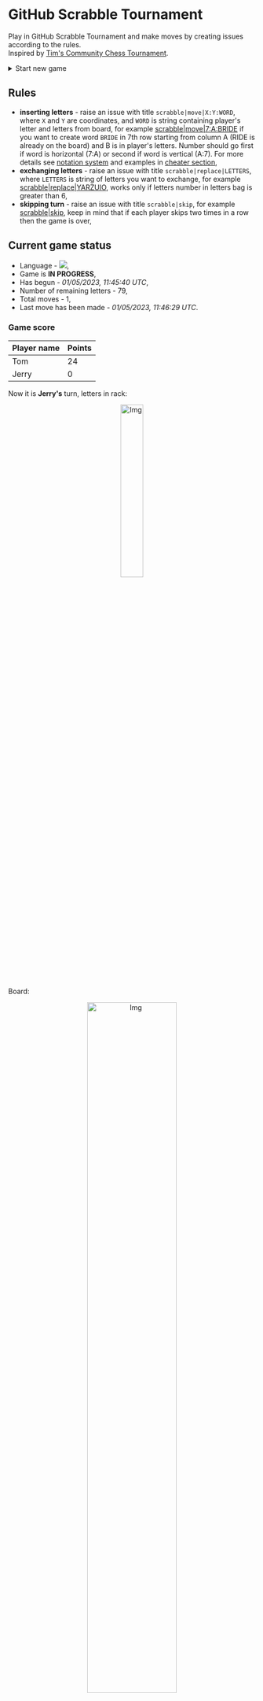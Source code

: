 
# GitHub Scrabble Tournament
Play in GitHub Scrabble Tournament and make moves by creating issues according to the rules.    
Inspired by [Tim's Community Chess Tournament](https://github.com/timburgan/).

<details>
  <summary>Start new game</summary>
  
 
 - [GB](https://github.com/radosz99/radosz99/issues/new?title=scrabble%7Cinit%7CGB&body=Just+push+%27Submit+new+issue%27+or+update+with+your+move)  ![](https://raw.githubusercontent.com/radosz99/radosz99/main/flags/GB.png)
 - [PL](https://github.com/radosz99/radosz99/issues/new?title=scrabble%7Cinit%7CPL&body=Just+push+%27Submit+new+issue%27+or+update+with+your+move)  ![](https://raw.githubusercontent.com/radosz99/radosz99/main/flags/PL.png)
 - [ES](https://github.com/radosz99/radosz99/issues/new?title=scrabble%7Cinit%7CES&body=Just+push+%27Submit+new+issue%27+or+update+with+your+move)  ![](https://raw.githubusercontent.com/radosz99/radosz99/main/flags/ES.png)
 - [DE](https://github.com/radosz99/radosz99/issues/new?title=scrabble%7Cinit%7CDE&body=Just+push+%27Submit+new+issue%27+or+update+with+your+move)  ![](https://raw.githubusercontent.com/radosz99/radosz99/main/flags/DE.png)
 - [FR](https://github.com/radosz99/radosz99/issues/new?title=scrabble%7Cinit%7CFR&body=Just+push+%27Submit+new+issue%27+or+update+with+your+move)  ![](https://raw.githubusercontent.com/radosz99/radosz99/main/flags/FR.png)
</details>
        

## Rules
 - **inserting letters** - raise an issue with title `scrabble|move|X:Y:WORD`, where `X` and `Y` are coordinates, and `WORD` is string containing player's letter and letters from board, for example [scrabble&#124;move&#124;7:A:BRIDE](https://github.com/radosz99/radosz99/issues/new?title=scrabble%7Cmove%7C7%3AA%3ABRIDE&body=Just+push+%27Submit+new+issue%27+or+update+with+your+move) if you want to create word `BRIDE` in 7th row starting from column A (RIDE is already on the board) and B is in player's letters. Number should go first if word is horizontal (7:A) or second if word is vertical (A:7). For more details see [notation system](https://en.wikipedia.org/wiki/Scrabble#Notation_system) and examples in [cheater section](#cheater),
 - **exchanging letters** - raise an issue with title `scrabble|replace|LETTERS`, where `LETTERS` is string of letters you want to exchange, for example [scrabble&#124;replace&#124;YARZUIO](https://github.com/radosz99/radosz99/issues/new?title=scrabble%7Creplace%7CYARZUIO&body=Just+push+%27Submit+new+issue%27+or+update+with+your+move), works only if letters number in letters bag is greater than 6,
 - **skipping turn** - raise an issue with title `scrabble|skip`, for example [scrabble&#124;skip](https://github.com/radosz99/radosz99/issues/new?title=scrabble%7Cskip&body=Just+push+%27Submit+new+issue%27+or+update+with+your+move), keep in mind that if each player skips two times in a row then the game is over,

## Current game status
 - Language - ![](https://raw.githubusercontent.com/radosz99/radosz99/main/flags/GB.png),
 - Game is **IN PROGRESS**,
 - Has begun - *01/05/2023, 11:45:40 UTC*,
 - Number of remaining letters - 79,
 - Total moves - 1,
 - Last move has been made - *01/05/2023, 11:46:29 UTC*.
    
### Game score
| Player name | Points |
 | - | - |  
| Tom | 24
| Jerry | 0

Now it is **Jerry's** turn, letters in rack:
<p align="center">
    <img src="https://raw.githubusercontent.com/radosz99/radosz99/main/rack.png" width=30% alt="Img"/>
</p>

Board:
<p align="center">
<img src="https://raw.githubusercontent.com/radosz99/radosz99/main/board.png" width=60% alt="Img"/>
</p>
    
## User leaderboard
| Moves | Who | Points |
| - | - | - |
| 1 | [@radosz99](github.com/radosz99)| 24

<a name="cheater"></a>
## Cheater section  
Try out my algorithm and check the moves that were found based on the state of the board and rack. :cowboy_hat_face:
<details>
  <summary>Reveal some fancy moves :)</summary>
  
  | Id | Move | Points |
  | - | - | - |  
|1 | [D:7:frouzy](https://github.com/radosz99/radosz99/issues/new?title=scrabble%7Cmove%7CD%3A7%3Afrouzy&body=Just+push+%27Submit+new+issue%27+or+update+with+your+move) | 42 
|2 | [D:7:furzy](https://github.com/radosz99/radosz99/issues/new?title=scrabble%7Cmove%7CD%3A7%3Afurzy&body=Just+push+%27Submit+new+issue%27+or+update+with+your+move) | 40 
|3 | [D:7:forza](https://github.com/radosz99/radosz99/issues/new?title=scrabble%7Cmove%7CD%3A7%3Aforza&body=Just+push+%27Submit+new+issue%27+or+update+with+your+move) | 34 
|4 | [E:3:azure](https://github.com/radosz99/radosz99/issues/new?title=scrabble%7Cmove%7CE%3A3%3Aazure&body=Just+push+%27Submit+new+issue%27+or+update+with+your+move) | 28 
|5 | [E:3:zaire](https://github.com/radosz99/radosz99/issues/new?title=scrabble%7Cmove%7CE%3A3%3Azaire&body=Just+push+%27Submit+new+issue%27+or+update+with+your+move) | 28 
|6 | [E:4:raze](https://github.com/radosz99/radosz99/issues/new?title=scrabble%7Cmove%7CE%3A4%3Araze&body=Just+push+%27Submit+new+issue%27+or+update+with+your+move) | 26 
|7 | [D:3:aurify](https://github.com/radosz99/radosz99/issues/new?title=scrabble%7Cmove%7CD%3A3%3Aaurify&body=Just+push+%27Submit+new+issue%27+or+update+with+your+move) | 24 
|8 | [G:4:zoysia](https://github.com/radosz99/radosz99/issues/new?title=scrabble%7Cmove%7CG%3A4%3Azoysia&body=Just+push+%27Submit+new+issue%27+or+update+with+your+move) | 23 
|9 | [D:7:fairy](https://github.com/radosz99/radosz99/issues/new?title=scrabble%7Cmove%7CD%3A7%3Afairy&body=Just+push+%27Submit+new+issue%27+or+update+with+your+move) | 22 
|10 | [D:7:foray](https://github.com/radosz99/radosz99/issues/new?title=scrabble%7Cmove%7CD%3A7%3Aforay&body=Just+push+%27Submit+new+issue%27+or+update+with+your+move) | 22 
</details>
    
## Latest moves
<details>
<summary>Show 10 latest moves</summary>
  
  
  | Id | Type | Move / Letters to replace | Created words / New letters | Date | Points | Player | Who |
  | - | - | - | - | - | - | - | - |
|0| INSERT | 7:D:feist | ['FEIST'] | 01/05/2023, 11:46:29 UTC | 24 | Tom | [@radosz99](github.com/radosz99) |
</details>
    